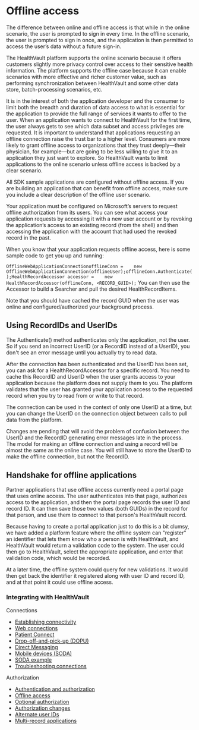 Offline access
==============

The difference between online and offline access is that while in the online scenario, the user is prompted to sign in every time. In the offline scenario, the user is prompted to sign in once, and the application is then permitted to access the user’s data without a future sign-in.

The HealthVault platform supports the online scenario because it offers customers slightly more privacy control over access to their sensitive health information. The platform supports the offline case because it can enable scenarios with more effective and richer customer value, such as performing synchronization between HealthVault and some other data store, batch-processing scenarios, etc.

It is in the interest of both the application developer and the consumer to limit both the breadth and duration of data access to what is essential for the application to provide the full range of services it wants to offer to the user. When an application wants to connect to HealthVault for the first time, the user always gets to see which data subset and access privileges are requested. It is important to understand that applications requesting an offline connection raise the trust bar to a higher level. Consumers are more likely to grant offline access to organizations that they trust deeply—their physician, for example—but are going to be less willing to give it to an application they just want to explore. So HealthVault wants to limit applications to the online scenario unless offline access is backed by a clear scenario.

All SDK sample applications are configured without offline access. If you are building an application that can benefit from offline access, make sure you include a clear description of the offline user scenario.

Your application must be configured on Microsoft’s servers to request offline authorization from its users. You can see what access your application requests by accessing it with a new user account or by revoking the application’s access to an existing record (from the shell) and then accessing the application with the account that had used the revoked record in the past.

When you know that your application requests offline access, here is some sample code to get you up and running:

`OfflineWebApplicationConnectionofflineConn =    new OfflineWebApplicationConnection(offlineUser);offlineConn.Authenticate();HealthRecordAccessor accessor =    new HealthRecordAccessor(offlineConn, <RECORD_GUID>);`
You can then use the Accessor to build a Searcher and pull the desired HealthRecordItems.

Note that you should have cached the record GUID when the user was online and configured/authorized your background process.

Using RecordIDs and UserIDs
---------------------------

The Authenticate() method authenticates only the application, not the user. So if you send an incorrect UserID (or a RecordID instead of a UserID), you don't see an error message until you actually try to read data.

After the connection has been authenticated and the UserID has been set, you can ask for a HealthRecordAccessor for a specific record. You need to cache this RecordID and UserID when the user grants access to your application because the platform does not supply them to you. The platform validates that the user has granted your application access to the requested record when you try to read from or write to that record.

The connection can be used in the context of only one UserID at a time, but you can change the UserID on the connection object between calls to pull data from the platform.

Changes are pending that will avoid the problem of confusion between the UserID and the RecordID generating error messages late in the process. The model for making an offline connection and using a record will be almost the same as the online case. You will still have to store the UserID to make the offline connection, but not the RecordID.

Handshake for offline applications
----------------------------------

Partner applications that use offline access currently need a portal page that uses online access. The user authenticates into that page, authorizes access to the application, and then the portal page records the user ID and record ID. It can then save those two values (both GUIDs) in the record for that person, and use them to connect to that person's HealthVault record.

Because having to create a portal application just to do this is a bit clumsy, we have added a platform feature where the offline system can "register" an identifier that lets them know who a person is with HealthVault, and HealthVault would return a validation code to the system. The user could then go to HealthVault, select the appropriate application, and enter that validation code, which would be recorded.

At a later time, the offline system could query for new validations. It would then get back the identifier it registered along with user ID and record ID, and at that point it could use offline access.

### Integrating with HealthVault

Connections

-   <a href="connectivity.md" id="RightRailLinkListSection_14000_15">Establishing connectivity</a>
-   <a href="web-connectivity.md" id="RightRailLinkListSection_14000_7">Web connections</a>
-   <a href="patient-connect.md" id="RightRailLinkListSection_14000_8">Patient Connect</a>
-   <a href="dopu.md" id="RightRailLinkListSection_14000_9">Drop-off-and-pick-up (DOPU)</a>
-   <a href="direct-messaging.md" id="RightRailLinkListSection_14000_10">Direct Messaging</a>
-   <a href="mobile-devices.md" id="RightRailLinkListSection_14000_18">Mobile devices (SODA)</a>
-   <a href="soda-walkthrough.md" id="RightRailLinkListSection_14000_19">SODA example</a>
-   <a href="connection-troubleshooting.md" id="RightRailLinkListSection_14000_16">Troubleshooting connections</a>

Authorization

-   <a href="authentication-and-authorization.md" id="RightRailLinkListSection_14000_11">Authentication and authorization</a>
-   <a href="offline-access.md" id="RightRailLinkListSection_14000_12">Offline access</a>
-   <a href="optional-authorization.md" id="RightRailLinkListSection_14000_13">Optional authorization</a>
-   <a href="authorization-changes.md" id="RightRailLinkListSection_14000_14">Authorization changes</a>
-   <a href="alternate-user-identifiers.md" id="RightRailLinkListSection_14000_17">Alternate user IDs</a>
-   <a href="multi-record-applications.md" id="RightRailLinkListSection_14000_20">Multi-record applications</a>

